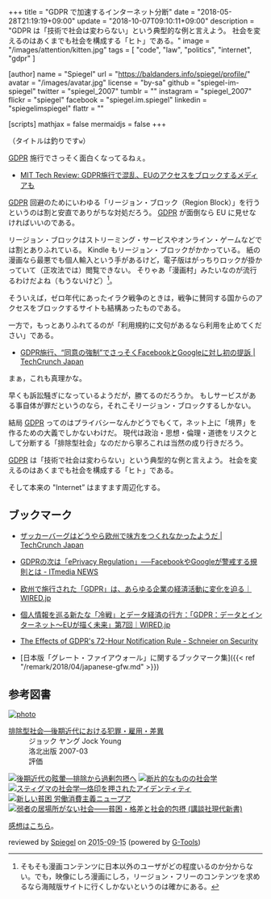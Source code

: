 +++
title = "GDPR で加速するインターネット分断"
date = "2018-05-28T21:19:19+09:00"
update = "2018-10-07T09:10:11+09:00"
description = "GDPR は「技術で社会は変わらない」という典型的な例と言えよう。 社会を変えるのはあくまでも社会を構成する「ヒト」である。"
image = "/images/attention/kitten.jpg"
tags = [ "code", "law", "politics", "internet", "gdpr" ]

[author]
  name      = "Spiegel"
  url       = "https://baldanders.info/spiegel/profile/"
  avatar    = "/images/avatar.jpg"
  license   = "by-sa"
  github    = "spiegel-im-spiegel"
  twitter   = "spiegel_2007"
  tumblr    = ""
  instagram = "spiegel_2007"
  flickr    = "spiegel"
  facebook  = "spiegel.im.spiegel"
  linkedin  = "spiegelimspiegel"
  flattr    = ""

[scripts]
  mathjax = false
  mermaidjs = false
+++

（タイトルは釣りです`w`）

[GDPR] 施行でさっそく面白くなってるねぇ。

- [MIT Tech Review: GDPR施行で混乱、EUのアクセスをブロックするメディアも](https://www.technologyreview.jp/nl/gdpr-is-finally-here-and-its-already-chaos/)

[GDPR] 回避のためにいわゆる「リージョン・ブロック（Region Block）」を行うというのは割と安直でありがちな対処だろう。
[GDPR] が面倒なら EU に見せなければいいのである。

リージョン・ブロックはストリーミング・サービスやオンライン・ゲームなどでは割とありふれている。
Kindle もリージョン・ブロックがかかっている。
紙の漫画なら最悪でも個人輸入という手があるけど，電子版はがっちりロックが掛かっていて（正攻法では）閲覧できない。
そりゃあ「漫画村」みたいなのが流行るわけだよね（もうないけど）[^m1]。

[^m1]: そもそも漫画コンテンツに日本以外のユーザがどの程度いるのか分からない。でも，映像にしろ漫画にしろ，リージョン・フリーのコンテンツを求めるなら海賊版サイトに行くしかないというのは確かにある。

そういえば，ゼロ年代にあったイラク戦争のときは，戦争に賛同する国からのアクセスをブロックするサイトも結構あったものである。

一方で，もっとありふれてるのが「利用規約に文句があるなら利用を止めてください」である。

- [GDPR施行、“同意の強制”でさっそくFacebookとGoogleに対し初の提訴  |  TechCrunch Japan](https://jp.techcrunch.com/2018/05/26/2018-05-25-facebook-google-face-first-gdpr-complaints-over-forced-consent/)

まぁ，これも真理かな。

早くも訴訟騒ぎになっているようだが，勝てるのだろうか。
もしサービスがある事自体が罪だというのなら，それこそリージョン・ブロックするしかない。

結局 [GDPR] ってのはプライバシーなんかどうでもくて，ネット上に「境界」を作るための大義でしかないわけだ。
現代は政治・思想・倫理・道徳をリスクとして分断する「排除型社会」なのだから寧ろこれは当然の成り行きだろう。

[GDPR] は「技術で社会は変わらない」という典型的な例と言えよう。
社会を変えるのはあくまでも社会を構成する「ヒト」である。

そして本来の "Internet” はますます周辺化する。

## ブックマーク

- [ザッカーバーグはどうやら欧州で味方をつくれなかったようだ  |  TechCrunch Japan](https://jp.techcrunch.com/2018/05/24/2018-05-22-zuckerberg-didnt-make-any-friends-in-europe-today/)
- [GDPRの次は「ePrivacy Regulation」──FacebookやGoogleが警戒する規則とは - ITmedia NEWS](http://www.itmedia.co.jp/news/articles/1805/29/news075.html)
- [欧州で施行された「GDPR」は、あらゆる企業の経済活動に変化を迫る｜WIRED.jp](https://wired.jp/2018/05/29/gdpr-will-change-the-web-and-more/)
- [個人情報を巡る新たな「冷戦」とデータ経済の行方：「GDPR：データとインターネット〜EUが描く未来」第7回｜WIRED.jp](https://wired.jp/series/gdpr/07_data-wars/)
- [The Effects of GDPR's 72-Hour Notification Rule - Schneier on Security](https://www.schneier.com/blog/archives/2018/10/the_effects_of_5.html)

- [日本版「グレート・ファイアウォール」に関するブックマーク集]({{< ref "/remark/2018/04/japanese-gfw.md" >}})

[GDPR]: https://en.wikipedia.org/wiki/General_Data_Protection_Regulation "General Data Protection Regulation - Wikipedia"

## 参考図書

<div class="hreview" ><a class="item url" href="https://www.amazon.co.jp/exec/obidos/ASIN/4903127044/baldandersinf-22/"><img src="https://images-fe.ssl-images-amazon.com/images/I/417iD4x5N%2BL._SL160_.jpg" alt="photo" class="photo"  /></a><dl ><dt class="fn"><a class="item url" href="https://www.amazon.co.jp/exec/obidos/ASIN/4903127044/baldandersinf-22/">排除型社会―後期近代における犯罪・雇用・差異</a></dt><dd>ジョック ヤング Jock Young </dd><dd>洛北出版 2007-03</dd><dd>評価<abbr class="rating" title="5"><img src="https://images-fe.ssl-images-amazon.com/images/G/01/detail/stars-5-0.gif" alt="" /></abbr> </dd></dl><p class="similar"><a href="https://www.amazon.co.jp/exec/obidos/ASIN/4791764331/baldandersinf-22/" target="_top"><img src="https://images-fe.ssl-images-amazon.com/images/P/4791764331.09._SCTHUMBZZZ_.jpg"  alt="後期近代の眩暈―排除から過剰包摂へ"  /></a> <a href="https://www.amazon.co.jp/exec/obidos/ASIN/4255008515/baldandersinf-22/" target="_top"><img src="https://images-fe.ssl-images-amazon.com/images/P/4255008515.09._SCTHUMBZZZ_.jpg"  alt="断片的なものの社会学"  /></a> <a href="https://www.amazon.co.jp/exec/obidos/ASIN/4796700439/baldandersinf-22/" target="_top"><img src="https://images-fe.ssl-images-amazon.com/images/P/4796700439.09._SCTHUMBZZZ_.jpg"  alt="スティグマの社会学―烙印を押されたアイデンティティ"  /></a> <a href="https://www.amazon.co.jp/exec/obidos/ASIN/4791764242/baldandersinf-22/" target="_top"><img src="https://images-fe.ssl-images-amazon.com/images/P/4791764242.09._SCTHUMBZZZ_.jpg"  alt="新しい貧困 労働消費主義ニュープア"  /></a> <a href="https://www.amazon.co.jp/exec/obidos/ASIN/4062881357/baldandersinf-22/" target="_top"><img src="https://images-fe.ssl-images-amazon.com/images/P/4062881357.09._SCTHUMBZZZ_.jpg"  alt="弱者の居場所がない社会――貧困・格差と社会的包摂 (講談社現代新書)"  /></a> </p>
<p class="description"><a href="https://baldanders.info/spiegel/log2/000410.shtml">感想はこちら</a>。</p>
<p class="gtools" >reviewed by <a href='#maker' class='reviewer'>Spiegel</a> on <abbr class="dtreviewed" title="2015-09-15">2015-09-15</abbr> (powered by <a href="http://www.goodpic.com/mt/aws/index.html" >G-Tools</a>)</p>
</div>
